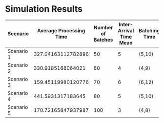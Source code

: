 # Simulation Results

| Scenario | Average Processing Time | Number of Batches | Inter-Arrival Time Mean | Batching Time | Hot Mixing Time | Cold Mixing Time | Extrusion Time | Cooling Time | Inspection Time | Packing Time | Silos | Hot Mixers | Cold Mixers | Extruders | Inspection Stations | Packing Stations |
|---|---|---|---|---|---|---|---|---|---|---|---|---|---|---|---|---|
| Scenario 1 | 327.04163112782896 | 50 | 5 | (5,10) | (10,20) | (5,10) | (8,12) | (5,10) | (2,5) | (3,7) | 2 | 1 | 1 | 2 | 2 | 1 |
| Scenario 2 | 330.9185168064021 | 60 | 4 | (4,9) | (9,18) | (4,9) | (7,11) | (4,9) | (2,5) | (3,6) | 3 | 1 | 1 | 2 | 2 | 1 |
| Scenario 3 | 159.45119980120776 | 70 | 6 | (6,12) | (12,25) | (6,12) | (9,15) | (6,12) | (3,6) | (4,8) | 2 | 2 | 2 | 3 | 3 | 2 |
| Scenario 4 | 441.5931317183645 | 80 | 5 | (5,10) | (10,20) | (5,10) | (8,12) | (5,10) | (2,5) | (3,7) | 1 | 1 | 1 | 1 | 1 | 1 |
| Scenario 5 | 170.72165847937987 | 100 | 3 | (4,8) | (8,16) | (4,8) | (7,13) | (4,9) | (1,4) | (2,5) | 3 | 2 | 2 | 3 | 2 | 2 |
